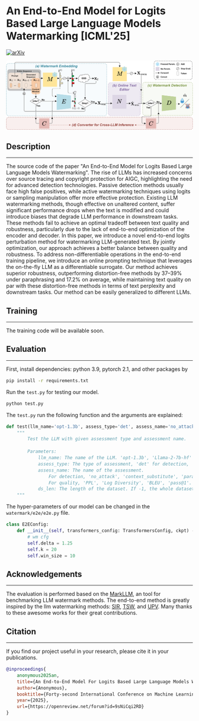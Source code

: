 
# An End-to-End Model for Logits Based Large Language Models Watermarking [ICML'25]

[![arXiv](https://img.shields.io/badge/arXiv-2505.02344-b31b1b.svg)](https://arxiv.org/pdf/2505.02344)

![Model Overview](./fig/model_overview.png)
 
## Description   

---
The source code of the paper "An End-to-End Model for Logits Based Large Language Models Watermarking". The rise of LLMs has increased concerns over source tracing and copyright protection for AIGC, highlighting the need for advanced detection technologies. Passive detection methods usually face high false positives, while active watermarking techniques using logits or sampling manipulation offer more effective protection. Existing LLM watermarking methods, though effective on unaltered content, suffer significant performance drops when the text is modified and could introduce biases that degrade LLM performance in downstream tasks. These methods fail to achieve an optimal tradeoff between text quality and robustness, particularly due to the lack of end-to-end optimization of the encoder and decoder. In this paper, we introduce a novel end-to-end logits perturbation method for watermarking LLM-generated text. By jointly optimization, our approach achieves a better balance between quality and robustness. To address non-differentiable operations in the end-to-end training pipeline, we introduce an online prompting technique that leverages the on-the-fly LLM as a differentiable surrogate. Our method achieves superior robustness, outperforming distortion-free methods by 37–39\% under paraphrasing and 17.2\% on average, while maintaining text quality on par with these distortion-free methods in terms of text perplexity and downstream tasks. Our method can be easily generalized to different LLMs.    

## Training

---
The training code will be available soon.

## Evaluation

---
First, install dependencies: python 3.9, pytorch 2.1, and other packages by
```bash
pip install -r requirements.txt
```   

Run the ```test.py``` for testing our model.

```bash
python test.py
```

The ```test.py``` run the following function and the arguments are explained:

```python
def test(llm_name='opt-1.3b', assess_type='det', assess_name='no_attack', ds_len=-1):
    """
        Test the LLM with given assessment type and assessment name.

        Parameters:
            llm_name: The name of the LLM. 'opt-1.3b', 'Llama-2-7b-hf'
            assess_type: The type of assessment, 'det' for detection, 'qlt' for quality.
            assess_name: The name of the assessment.
                For detection, 'no_attack', 'context_substitute', 'paraphrase_dipper'.
                For quality, 'PPL', 'Log Diversity', 'BLEU', 'pass@1'.
            ds_len: The length of the dataset. If -1, the whole dataset is used.
    """
```

The hyper-parameters of our model can be changed in the ```watermark/e2e/e2e.py``` file.

```python
class E2EConfig:
    def __init__(self, transformers_config: TransformersConfig, ckpt) -> None:
        # wm cfg
        self.delta = 1.25
        self.k = 20
        self.win_size = 10

```

## Acknowledgements

---
The evaluation is performed based on the [MarkLLM](https://github.com/THU-BPM/MarkLLM), an tool for benchmarking LLM watermark methods.
The end-to-end method is greatly inspired by the llm watermarking methods: [SIR](https://github.com/THU-BPM/Robust_Watermark), [TSW](https://github.com/mignonjia/TS_watermark), and [UPV](https://github.com/THU-BPM/unforgeable_watermark). Many thanks to these awesome works for their great contributions.

## Citation

---
If you find our project useful in your research, please cite it in your publications.

```bibtex
@inproceedings{
    anonymous2025an,
    title={An End-to-End Model For Logits Based Large Language Models Watermarking},
    author={Anonymous},
    booktitle={Forty-second International Conference on Machine Learning},
    year={2025},
    url={https://openreview.net/forum?id=9sNiCqi2RD}
}
```